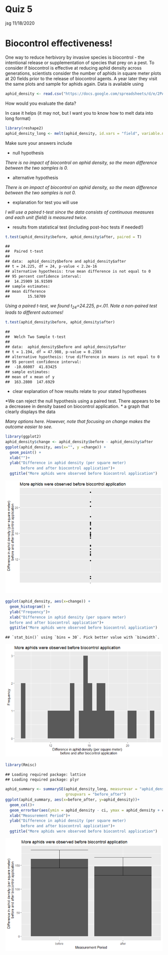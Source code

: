 Quiz 5
================
jsg
11/18/2020

# Biocontrol effectiveness!

One way to reduce herbivory by invasive species is biocontrol - the
intentional release or supplementation of species that prey on a pest.
To consider if biocontrol is effective at reducing aphid density across
generations, scientists consider the number of aphids in square meter
plots at 20 fields prior to the release of biocontrol agents. A year
later they visit the same plots and sample for aphids again. Data is
available using

``` r
aphid_density <- read.csv("https://docs.google.com/spreadsheets/d/e/2PACX-1vR7IAJjpKonpJLjENw9GQ7tiZm63YZZq5ed7es0OFceWvEqvPSiqpYrEnnKiCsNGIspUhn3YDry_ChF/pub?gid=552866496&single=true&output=csv", stringsAsFactors = T)
```

How would you evaluate the data?

In case it helps (it may not, but I want you to know how to melt data
into long format)

``` r
library(reshape2)
aphid_density_long <- melt(aphid_density, id.vars = "field", variable.name = "before_after", value.name = "aphid_density")
```

Make sure your answers include

- null hypothesis

*There is no impact of biocontrol on aphid density, so the mean
difference between the two samples is 0.*

- alternative hypothesis

*There is an impact of biocontrol on aphid density, so the mean
difference between the two samples is not 0.*

- explanation for test you will use

*I will use a paired t-test since the data consists of continuous
measures and each unit (field) is measured twice.*

- results from statistical test (including post-hoc tests if needed!)

``` r
t.test(aphid_density$before, aphid_density$after, paired = T)
```

    ## 
    ##  Paired t-test
    ## 
    ## data:  aphid_density$before and aphid_density$after
    ## t = 24.225, df = 24, p-value < 2.2e-16
    ## alternative hypothesis: true mean difference is not equal to 0
    ## 95 percent confidence interval:
    ##  14.25909 16.91509
    ## sample estimates:
    ## mean difference 
    ##        15.58709

*Using a paired t-test, we found t<sub>24</sub>=24.225, p\<.01. Note a
non-paired test leads to different outcomes!*

``` r
t.test(aphid_density$before, aphid_density$after)
```

    ## 
    ##  Welch Two Sample t-test
    ## 
    ## data:  aphid_density$before and aphid_density$after
    ## t = 1.194, df = 47.988, p-value = 0.2383
    ## alternative hypothesis: true difference in means is not equal to 0
    ## 95 percent confidence interval:
    ##  -10.66007  41.83425
    ## sample estimates:
    ## mean of x mean of y 
    ##  163.2800  147.6929

- clear explanation of how results relate to your stated hypotheses

*We can reject the null hypothesis using a paired test. There appears to
be a decreasee in density based on biocontrol application. * a graph
that clearly displays the data

*Many options here. However, note that focusing on change makes the
outcome easier to see.*

``` r
library(ggplot2)
aphid_density$change <- aphid_density$before - aphid_density$after
ggplot(aphid_density, aes(x="", y =change)) +
  geom_point() +
  xlab("")+
  ylab("Difference in aphid density (per square meter) 
       before and after biocontrol application")+
  ggtitle("More aphids were observed before biocontrol application")
```

![](Quiz_5_answers_files/figure-gfm/unnamed-chunk-6-1.png)<!-- -->

``` r
ggplot(aphid_density, aes(x=change)) +
  geom_histogram() +
  ylab("Frequency")+
  xlab("Difference in aphid density (per square meter) 
  before and after biocontrol application")+
  ggtitle("More aphids were observed before biocontrol application")
```

    ## `stat_bin()` using `bins = 30`. Pick better value with `binwidth`.

![](Quiz_5_answers_files/figure-gfm/unnamed-chunk-6-2.png)<!-- -->

``` r
library(Rmisc)
```

    ## Loading required package: lattice
    ## Loading required package: plyr

``` r
aphid_summary <- summarySE(aphid_density_long, measurevar = "aphid_density",
                           groupvars = "before_after")
ggplot(aphid_summary, aes(x=before_after, y=aphid_density))+
  geom_col()+
  geom_errorbar(aes(ymin = aphid_density - ci, ymax = aphid_density + ci))+
  xlab("Measurement Period")+
  ylab("Difference in aphid density (per square meter) 
       before and after biocontrol application")+
  ggtitle("More aphids were observed before biocontrol application")
```

![](Quiz_5_answers_files/figure-gfm/unnamed-chunk-6-3.png)<!-- -->
